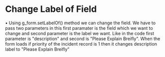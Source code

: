 
# Change Label of Field 

• Using g_form.setLabelOf() method we can change the field. We have to pass two parameters in this first paramater is the field which we want to change and second parameter is the label we want. Like in the code first parameter is "description" and second is "Please Explain Breifly". When the form loads if priority of the incident record is 1 then it changes description label to "Please Explain Breifly"




